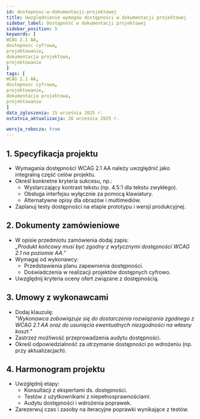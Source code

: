 ```yaml
---
id: dostepnosc-w-dokumentacji-projektowej
title: Uwzględnienie wymogów dostępności w dokumentacji projektowej
sidebar_label: Dostępność w dokumentacji projektowej
sidebar_position: 5 
keywords: [
WCAG 2.1 AA, 
dostepnosc cyfrowa, 
projektowanie,
dokumentacja projektowa,
projektowanie
]
tags: [
WCAG 2.1 AA, 
dostepnosc cyfrowa, 
projektowanie,
dokumentacja projektowa,
projektowanie
]
data_zgloszenia: 15 września 2025 r.
ostatnia_aktualizacja: 26 września 2025 r.

wersja_robocza: true
---
```


## 1. Specyfikacja projektu

- Wymagania dostępności WCAG 2.1 AA należy uwzględnić jako integralną część celów projektu.
- Określ konkretne kryteria sukcesu, np.:
  - Wystarczający kontrast tekstu (np. 4.5:1 dla tekstu zwykłego).
  - Obsługa interfejsu wyłącznie za pomocą klawiatury.
  - Alternatywne opisy dla obrazów i multimediów.
- Zaplanuj testy dostępności na etapie prototypu i wersji produkcyjnej.

## 2. Dokumenty zamówieniowe

- W opisie przedmiotu zamówienia dodaj zapis:  
  _„Produkt końcowy musi być zgodny z wytycznymi dostępności WCAG 2.1 na poziomie AA.”_
- Wymagaj od wykonawcy:
  - Przedstawienia planu zapewnienia dostępności.
  - Doświadczenia w realizacji projektów dostępnych cyfrowo.
- Uwzględnij kryteria oceny ofert związane z dostępnością.

## 3. Umowy z wykonawcami

- Dodaj klauzulę:  
  _"Wykonawca zobowiązuje się do dostarczenia rozwiązania zgodnego z WCAG 2.1 AA oraz do usunięcia ewentualnych niezgodności na własny koszt."_
- Zastrzeż możliwość przeprowadzenia audytu dostępności.
- Określ odpowiedzialność za utrzymanie dostępności po wdrożeniu (np. przy aktualizacjach).

## 4. Harmonogram projektu

- Uwzględnij etapy:
  - Konsultacji z ekspertami ds. dostępności.
  - Testów z użytkownikami z niepełnosprawnościami.
  - Audytu dostępności i wdrożenia poprawek.
- Zarezerwuj czas i zasoby na iteracyjne poprawki wynikające z testów.